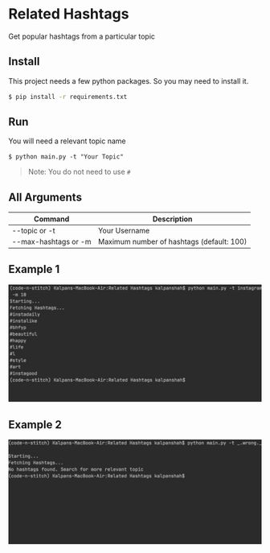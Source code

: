 # Related Hashtags

Get popular hashtags from a particular topic


## Install

This project needs a few python packages. So you may need
to install it.


```sh
$ pip install -r requirements.txt
```

## Run


You will need a relevant topic name

```
$ python main.py -t "Your Topic"
```
> Note: You do not need to use `#` 
 

## All Arguments
Command | Description
------------ | -------------
--topic or -t | Your Username
--max-hashtags or -m | Maximum number of hashtags (default: 100)




## Example 1

<img src="ScreenShots/screenshot1.png" alt="drawing" width="1403"/>

## Example 2
<img src="ScreenShots/screenshot2.png" alt="drawing" width="1404"/>


